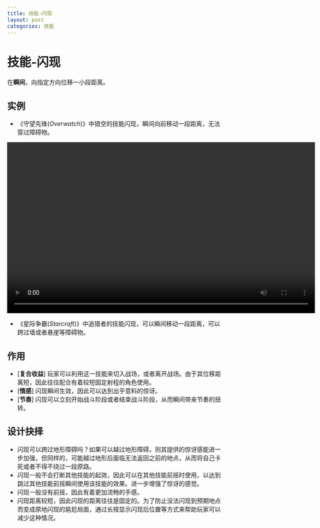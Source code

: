 ```yaml
---
title: 技能-闪现
layout: post
categories: 技能
---
```


# 技能-闪现
在**瞬间**，向指定方向位移一小段距离。

## 实例

- 《守望先锋(*Overwatch*)》中猎空的技能闪现，瞬间向前移动一段距离，无法穿过障碍物。

<video width="720" height="400" controls>
    <source src="/videos/猎空-闪现.mp4" type="video/mp4">
</video>

- 《星际争霸(*Starcraft*)》中追猎者的技能闪现，可以瞬间移动一段距离，可以跨过墙或者悬崖等障碍物。

## 作用
- [**复合收益**] 玩家可以利用这一技能来切入战场，或者离开战场。由于其位移距离短，因此往往配合有着较短固定射程的角色使用。
- [**情感**] 闪现瞬间生效，因此可以达到出乎意料的惊讶。
- [**节奏**] 闪现可以立刻开始战斗阶段或者结束战斗阶段，从而瞬间带来节奏的扭转。

## 设计抉择
- 闪现可以跨过地形障碍吗？如果可以越过地形障碍，则其提供的惊讶感能进一步加强，但同样的，可能越过地形后面临无法返回之前的地点，从而将自己卡死或者不得不绕过一段原路。
- 闪现一般不会打断其他技能的起效，因此可以在其他技能前摇时使用，以达到跳过其他技能前摇瞬间使用该技能的效果。进一步增强了惊讶的感觉。
- 闪现一般没有前摇，因此有着更加流畅的手感。
- 闪现距离较短，因此闪现的距离往往是固定的。为了防止没法闪现到预期地点而变成原地闪现的尴尬局面，通过长按显示闪现后位置等方式来帮助玩家可以减少这种情况。